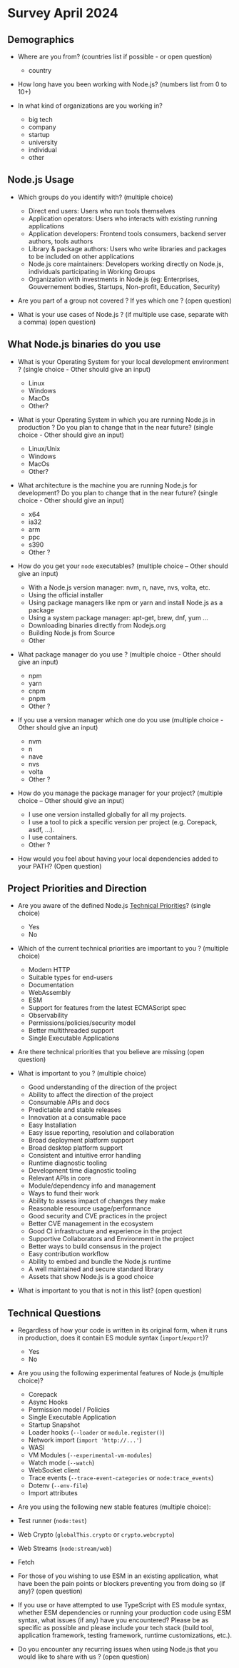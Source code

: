 # Survey April 2024

## Demographics

- Where are you from? (countries list if possible - or open question)
  - country

- How long have you been working with Node.js? (numbers list from 0 to 10+)

- In what kind of organizations are you working in?
  - big tech
  - company
  - startup
  - university
  - individual
  - other

## Node.js Usage

- Which groups do you identify with? (multiple choice)
  - Direct end users: Users who run tools themselves
  - Application operators: Users who interacts with existing running applications
  - Application developers: Frontend tools consumers, backend server authors, tools authors
  - Library & package authors: Users who write libraries and packages to be included on other applications
  - Node.js core maintainers: Developers working directly on Node.js, individuals participating in Working Groups
  - Organization with investments in Node.js (eg: Enterprises, Gouvernement bodies, Startups, Non-profit, Education, Security)

- Are you part of a group not covered ? If yes which one ? (open question)

- What is your use cases of Node.js ? (if multiple use case, separate with a comma) (open question)

## What Node.js binaries do you use

- What is your Operating System for your local development environment ? (single choice - Other should give an input)
  - Linux
  - Windows
  - MacOs
  - Other?

- What is your Operating System in which you are running Node.js in production ? Do you plan to change that in the near future? (single choice - Other should give an input)
  - Linux/Unix
  - Windows
  - MacOs
  - Other?

- What architecture is the machine you are running Node.js for development? Do you plan to change that in the near future? (single choice - Other should give an input)
  - x64
  - ia32
  - arm
  - ppc
  - s390
  - Other ?

- How do you get your `node` executables? (multiple choice – Other should give an input)
  - With a Node.js version manager: nvm, n, nave, nvs, volta, etc.
  - Using the official installer
  - Using package managers like npm or yarn and install Node.js as a package
  - Using a system package manager: apt-get, brew, dnf, yum …
  - Downloading binaries directly from Nodejs.org
  - Building Node.js from Source
  - Other

- What package manager do you use ? (multiple choice - Other should give an input)
  - npm
  - yarn
  - cnpm
  - pnpm
  - Other ?

- If you use a version manager which one do you use (multiple choice - Other should give an input)
  - nvm
  - n
  - nave
  - nvs
  - volta
  - Other ?

- How do you manage the package manager for your project? (multiple choice – Other should give an input)
  - I use one version installed globally for all my projects.
  - I use a tool to pick a specific version per project (e.g. Corepack, asdf, …).
  - I use containers.
  - Other ?

- How would you feel about having your local dependencies added to your PATH? (Open question)

## Project Priorities and Direction

- Are you aware of the defined Node.js [Technical Priorities](https://github.com/nodejs/node/blob/main/doc/contributing/technical-priorities.md)? (single choice)
  - Yes
  - No

- Which of the current technical priorities are important to you ? (multiple choice)
  - Modern HTTP
  - Suitable types for end-users
  - Documentation
  - WebAssembly
  - ESM
  - Support for features from the latest ECMAScript spec
  - Observability
  - Permissions/policies/security model
  - Better multithreaded support
  - Single Executable Applications

- Are there technical priorities that you believe are missing (open question)

- What is important to you ? (multiple choice)
  - Good understanding of the direction of the project
  - Ability to affect the direction of the project
  - Consumable APIs and docs
  - Predictable and stable releases
  - Innovation at a consumable pace
  - Easy Installation
  - Easy issue reporting, resolution and collaboration
  - Broad deployment platform support
  - Broad desktop platform support
  - Consistent and intuitive error handling
  - Runtime diagnostic tooling
  - Development time diagnostic tooling
  - Relevant APIs in core
  - Module/dependency info and management
  - Ways to fund their work
  - Ability to assess impact of changes they make
  - Reasonable resource usage/performance
  - Good security and CVE practices in the project
  - Better CVE management in the ecosystem
  - Good CI infrastructure and experience in the project
  - Supportive Collaborators and Environment in the project
  - Better ways to build consensus in the project
  - Easy contribution workflow
  - Ability to embed and bundle the Node.js runtime
  - A well maintained and secure standard library
  - Assets that show Node.js is a good choice

- What is important to you that is not in this list? (open question)

## Technical Questions

- Regardless of how your code is written in its original form, when it runs in production, does it contain ES module syntax (`import`/`export`)?
  - Yes
  - No

- Are you using the following experimental features of Node.js (multiple choice)?
  - Corepack
  - Async Hooks
  - Permission model / Policies
  - Single Executable Application
  - Startup Snapshot
  - Loader hooks (`--loader` or `module.register()`)
  - Network import (`import 'http://...'`)
  - WASI
  - VM Modules (`--experimental-vm-modules`)
  - Watch mode (`--watch`)
  - WebSocket client
  - Trace events (`--trace-event-categories` or `node:trace_events`)
  - Dotenv (`--env-file`)
  - Import attributes

- Are you using the following new stable features (multiple choice):
- Test runner (`node:test`)
- Web Crypto (`globalThis.crypto` or `crypto.webcrypto`)
- Web Streams (`node:stream/web`)
- Fetch

- For those of you wishing to use ESM in an existing application, what have been the pain points or blockers preventing you from doing so (if any)? (open question)

- If you use or have attempted to use TypeScript with ES module syntax, whether ESM dependencies or running your production code using ESM syntax, what issues (if any) have you encountered? Please be as specific as possible and please include your tech stack (build tool, application framework, testing framework, runtime customizations, etc.).

- Do you encounter any recurring issues when using Node.js that you would like to share with us ? (open question)
